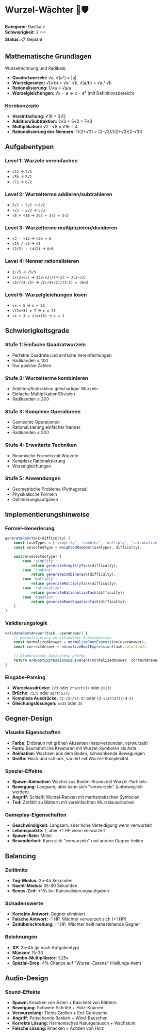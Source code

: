 # Wurzel-Wächter 🌳🛡️

**Kategorie:** Radikale  
**Schwierigkeit:** 2 ⭐⭐  
**Status:** 📋 Geplant

## Mathematische Grundlagen

Wurzelrechnung und Radikale:
- **Quadratwurzeln:** √a, √(a²) = |a|
- **Wurzelgesetze:** √(a·b) = √a · √b, √(a/b) = √a / √b
- **Rationalisierung:** 1/√a = √a/a
- **Wurzelgleichungen:** √x = a → x = a² (mit Definitionsbereich)

### Kernkonzepte
- **Vereinfachung:** √18 = 3√2
- **Addition/Subtraktion:** 2√3 + 5√3 = 7√3
- **Multiplikation:** √2 · √8 = √16 = 4
- **Rationalisierung des Nenners:** 1/(2+√3) = (2-√3)/((2+√3)(2-√3))

## Aufgabentypen

### Level 1: Wurzeln vereinfachen
- `√12` → `2√3`
- `√50` → `5√2`
- `√72` → `6√2`

### Level 2: Wurzelterme addieren/subtrahieren
- `3√2 + 5√2` → `8√2`
- `7√3 - 2√3` → `5√3`
- `√8 + √18` → `2√2 + 3√2 = 5√2`

### Level 3: Wurzelterme multiplizieren/dividieren
- `√3 · √12` → `√36 = 6`
- `√15 / √3` → `√5`
- `(2√3) · (4√2)` → `8√6`

### Level 4: Nenner rationalisieren
- `1/√5` → `√5/5`
- `3/(2+√3)` → `3(2-√3)/(4-3) = 3(2-√3)`
- `√2/(√3-√2)` → `√2(√3+√2)/(3-2) = √6+2`

### Level 5: Wurzelgleichungen lösen
- `√x = 5` → `x = 25`
- `√(2x+3) = 7` → `x = 23`
- `√x + 3 = √(x+15)` → `x = 1`

## Schwierigkeitsgrade

### Stufe 1: Einfache Quadratwurzeln
- Perfekte Quadrate und einfache Vereinfachungen
- Radikanden ≤ 100
- Nur positive Zahlen

### Stufe 2: Wurzelterme kombinieren
- Addition/Subtraktion gleichartiger Wurzeln
- Einfache Multiplikation/Division
- Radikanden ≤ 200

### Stufe 3: Komplexe Operationen
- Gemischte Operationen
- Rationalisierung einfacher Nenner
- Radikanden ≤ 500

### Stufe 4: Erweiterte Techniken
- Binomische Formeln mit Wurzeln
- Komplexe Rationalisierung
- Wurzelgleichungen

### Stufe 5: Anwendungen
- Geometrische Probleme (Pythagoras)
- Physikalische Formeln
- Optimierungsaufgaben

## Implementierungshinweise

### Formel-Generierung
```javascript
generateRootTask(difficulty) {
    const taskTypes = ['simplify', 'combine', 'multiply', 'rationalize', 'equation'];
    const selectedType = weightedRandom(taskTypes, difficulty);
    
    switch(selectedType) {
        case 'simplify':
            return generateSimplifyTask(difficulty);
        case 'combine':
            return generateCombineTask(difficulty);
        case 'multiply':
            return generateMultiplyTask(difficulty);
        case 'rationalize':
            return generateRationalizeTask(difficulty);
        case 'equation':
            return generateRootEquationTask(difficulty);
    }
}
```

### Validierungslogik
```javascript
validateRootAnswer(task, userAnswer) {
    // Normalisierung verschiedener Schreibweisen
    const normalizedAnswer = normalizeRootExpression(userAnswer);
    const correctAnswer = normalizeRootExpression(task.solution);
    
    // Algebraische Äquivalenz prüfen
    return areRootExpressionsEquivalent(normalizedAnswer, correctAnswer);
}
```

### Eingabe-Parsing
- **Wurzelausdrücke:** `2√3` oder `2*sqrt(3)` oder `2√(3)`
- **Brüche:** `√5/5` oder `sqrt(5)/5`
- **Komplexe Ausdrücke:** `(2-√3)/(4-3)` oder `(2-sqrt(3))/(4-3)`
- **Gleichungslösungen:** `x=25` oder `25`

## Gegner-Design

### Visuelle Eigenschaften
- **Farbe:** Erdbraun mit grünen Akzenten (naturverbunden, verwurzelt)
- **Form:** Baumähnliche Kreaturen mit Wurzel-Symbolen als Äste
- **Animation:** Wachsen aus dem Boden, schwankende Bewegungen
- **Größe:** Hoch und schlank, variiert mit Wurzel-Komplexität

### Spezial-Effekte
- **Spawn-Animation:** Wächst aus Boden-Rissen mit Wurzel-Partikeln
- **Bewegung:** Langsam, aber kann sich "verwurzeln" (unbeweglich werden)
- **Angriff:** Schießt Wurzel-Ranken mit mathematischen Symbolen
- **Tod:** Zerfällt zu Blättern mit vereinfachten Wurzelausdrücken

### Gameplay-Eigenschaften
- **Geschwindigkeit:** Langsam, aber hohe Verteidigung wenn verwurzelt
- **Lebenspunkte:** 1, aber +1 HP wenn verwurzelt
- **Spawn-Rate:** Mittel
- **Besonderheit:** Kann sich "verwurzeln" und andere Gegner heilen

## Balancing

### Zeitlimits
- **Tag-Modus:** 25-45 Sekunden
- **Nacht-Modus:** 35-60 Sekunden
- **Bonus-Zeit:** +15s bei Rationalisierungsaufgaben

### Schadenswerte
- **Korrekte Antwort:** Gegner eliminiert
- **Falsche Antwort:** -1 HP, Wächter verwurzelt sich (+1 HP)
- **Zeitüberschreitung:** -1 HP, Wächter heilt nahestehende Gegner

### Belohnungen
- **XP:** 25-45 (je nach Aufgabentyp)
- **Münzen:** 15-30
- **Combo-Multiplikator:** 1.25x
- **Spezial-Drop:** 4% Chance auf "Wurzel-Essenz" (Heilungs-Item)

## Audio-Design

### Sound-Effekte
- **Spawn:** Knacken von Ästen + Rascheln von Blättern
- **Bewegung:** Schwere Schritte + Holz-Knarren
- **Verwurzelung:** Tiefes Grollen + Erd-Geräusche
- **Angriff:** Peitschende Ranken + Wind-Rauschen
- **Korrekte Lösung:** Harmonisches Naturgeräusch + Wachstum
- **Falsche Lösung:** Knacken + Ächzen von Holz
